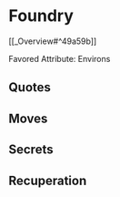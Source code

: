 # Foundry
[[_Overview#^49a59b]]

Favored Attribute: Environs

## Quotes

## Moves
## Secrets
## Recuperation